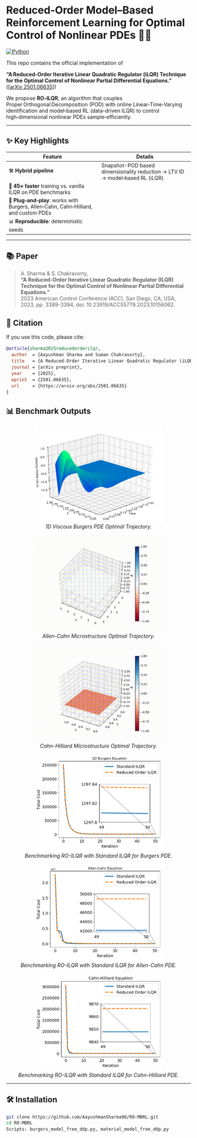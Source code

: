 # Reduced‑Order Model–Based Reinforcement Learning for Optimal Control of Nonlinear PDEs 📐🧠

[![Python](https://img.shields.io/badge/Python-3.10+-blue?logo=python)](https://www.python.org/)

This repo contains the official implementation of  

**“A Reduced‑Order Iterative Linear Quadratic Regulator (iLQR) Technique for the Optimal Control of Nonlinear Partial Differential Equations.”**  
([[arXiv 2501.06635](https://arxiv.org/pdf/2501.06635)])

We propose **RO‑ILQR**, an algorithm that couples Proper Orthogonal Decomposition (POD) with online Linear‑Time‑Varying identification and model‑based RL (data-driven ILQR) to control high‑dimensional nonlinear PDEs sample‑efficiently.

---

## ✨ Key Highlights
| Feature | Details |
|---------|---------|
| 🛠 **Hybrid pipeline** | Snapshot-POD based dimensionality reduction → LTV ID → model‑based RL (iLQR) |
| 🚀 **45× faster** training vs. vanilla ILQR on PDE benchmarks |
| 🔧 **Plug‑and‑play**: works with Burgers, Allen‑Cahn, Cahn‑Hilliard, and custom PDEs |
| 📊 **Reproducible**: deterministic seeds|

---

## 📚 Paper
> A. Sharma & S. Chakravorty,  
> **“A Reduced‑Order Iterative Linear Quadratic Regulator (ILQR) Technique for the Optimal Control of Nonlinear Partial Differential Equations.”**  
> 2023 American Control Conference (ACC), San Diego, CA, USA, 2023, pp. 3389-3394, doi: 10.23919/ACC55779.2023.10156062.

## 📝 Citation
If you use this code, please cite:
```bibtex
@article{sharma2025reducedorderilqr,
  author  = {Aayushman Sharma and Suman Chakravorty},
  title   = {A Reduced-Order Iterative Linear Quadratic Regulator (iLQR) Technique for the Optimal Control of Nonlinear Partial Differential Equations},
  journal = {arXiv preprint},
  year    = {2025},
  eprint  = {2501.06635},
  url     = {https://arxiv.org/abs/2501.06635}
}
```

## 📊 Benchmark Outputs
<p align="center">
  <img src="results/burgers_final.png" width="70%" />
  <br/><em>1D Viscous Burgers PDE Optimal Trajectory.</em>
</p>

<p align="center">
  <img src="results/AllenCahnATM.gif" width="70%" />
  <br/><em>Allen-Cahn Microstructure Optimal Trajectory.</em>
</p>

<p align="center">
  <img src="results/CahnHilliardA.gif" width="70%" />
  <br/><em>Cahn-Hilliard Microstructure Optimal Trajectory.</em>
</p>

<p align="center">
  <img src="results/roilqr_burgers_comp.png" width="70%" />
  <br/><em>Benchmarking RO-ILQR with Standard ILQR for Burgers PDE.</em>
</p>

<p align="center">
  <img src="results/roilqr_AC_comp.png" width="70%" />
  <br/><em>Benchmarking RO-ILQR with Standard ILQR for Allen-Cahn PDE.</em>
</p>

<p align="center">
  <img src="results/roilqr_CH_comp.png" width="70%" />
  <br/><em>Benchmarking RO-ILQR with Standard ILQR for Cahn-Hilliard PDE.</em>
</p>


---

## 🛠️ Installation
```bash
git clone https://github.com/AayushmanSharma96/RO-MBRL.git
cd RO-MBRL
Scripts: burgers_model_free_ddp.py, material_model_free_ddp.py



